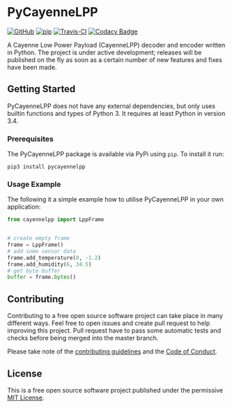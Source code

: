 # PyCayenneLPP

[![GitHub](https://img.shields.io/badge/License-MIT-blue.svg)](https://github.com/smlng/pycayennelpp/blob/master/LICENSE)
[![pip](https://img.shields.io/badge/version-0.4-red.svg)](https://pypi.org/project/pycayennelpp/)
[![Travis-CI](https://travis-ci.com/smlng/pycayennelpp.svg?branch=master)](https://travis-ci.com/smlng/pycayennelpp)
[![Codacy Badge](https://api.codacy.com/project/badge/Grade/169fb391fec84d7e83ee69b8dad3cdc3)](https://www.codacy.com/app/smlng/pycayennelpp?utm_source=github.com&amp;utm_medium=referral&amp;utm_content=smlng/pycayennelpp&amp;utm_campaign=Badge_Grade)

A Cayenne Low Power Payload (CayenneLPP) decoder and encoder written in Python.
The project is under active development; releases will be published on the
fly as soon as a certain number of new features and fixes have been made.

## Getting Started

PyCayenneLPP does not have any external dependencies, but only uses builtin
functions and types of Python 3. It requires at least Python in version 3.4.

### Prerequisites

The PyCayenneLPP package is available via PyPi using `pip`. To install it run:

```Shell
pip3 install pycayennelpp
```

### Usage Example

The following it a simple example how to utilise PyCayenneLPP in your own
application:

```Python
from cayennelpp import LppFrame


# create empty frame
frame = LppFrame()
# add some sensor data
frame.add_temperature(0, -1.2)
frame.add_humidity(6, 34.5)
# get byte buffer
buffer = frame.bytes()
```

## Contributing

Contributing to a free open source software project can take place in many
different ways. Feel free to open issues and create pull request to help
improving this project. Pull request have to pass some automatic tests and
checks before being merged into the master branch.

Please take note of the [contributing guidelines](CONTRIBUTING.md) and the
[Code of Conduct](CODE_OF_CONDUCT.md).

## License

This is a free open source software project published under the permissive
[MIT License](LICENSE).
